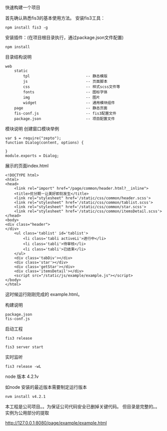 快速构建一个项目

首先确认熟悉fis3的基本使用方法。 安装fis3工具：

```
npm install fis3 -g
```
安装插件：(在项目根目录执行，通过package.json文件配置)
```
npm install
```
目录结构说明
```
web
    static
        tpl                         -- 静态模版
        js                          -- 页面脚本
        css                         -- 样式scss文件等
        fonts                       -- 图标字体
        img                         -- 图片
        widget                      -- 通用模块组件
    page                            -- 静态页面
    fis-conf.js                     -- fis3配置文件
    package.json                    -- 项目配置文件
```

模块说明 创建窗口模块举例
```
var $ = require("zepto");
function Dialog(content, options) {
    
}
module.exports = Dialog;
```

展示的页面index.html

```
<!DOCTYPE html>
<html>
<head>
    <link rel="import" href="/page/common/header.html?__inline">
    <title>优分期－让美好即刻发生</title>
    <link rel="stylesheet" href='/static/css/common/header.scss'>
    <link rel="stylesheet" href='/static/css/common/tablist.scss'>
    <link rel="stylesheet" href='/static/css/common/star.scss'>
    <link rel="stylesheet" href='/static/css/common/itemsDetail.scss'>
</head>
<body>
<div class="header">
</div>
	<ul class='tablist' id='tablist'>
		<li class='tabli activeLi'>进行中</li>
		<li class='tabli'>待审核</li>
		<li class='tabli'>已结束</li>
	</ul>
	<div class='tabDiv'></div>
	<div class='star'></div>
	<div class='getStar'></div>
	<div class='itemsDetail'></div>
    <script src="/static/js/example/example.js"></script>
</body>
</html>
```
这时候运行刚刚完成的 example.html。

构建说明
```
package.json
fis-conf.js
```

启动工程

```
fis3 release

fis3 server start
```

实时监听

```
fis3 release -wL
```

node 版本 4.2.1v

如node 安装的最近版本需要制定运行版本

```
nvm install v4.2.1
```

本工程是公司项目。。为保证公司代码安全已删掉关键代码。
但目录是完整的。。实例为公用部分的提取

http://127.0.0.1:8080/page/example/example.html





